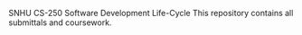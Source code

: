 SNHU CS-250 Software Development Life-Cycle
This repository contains all submittals and coursework.
